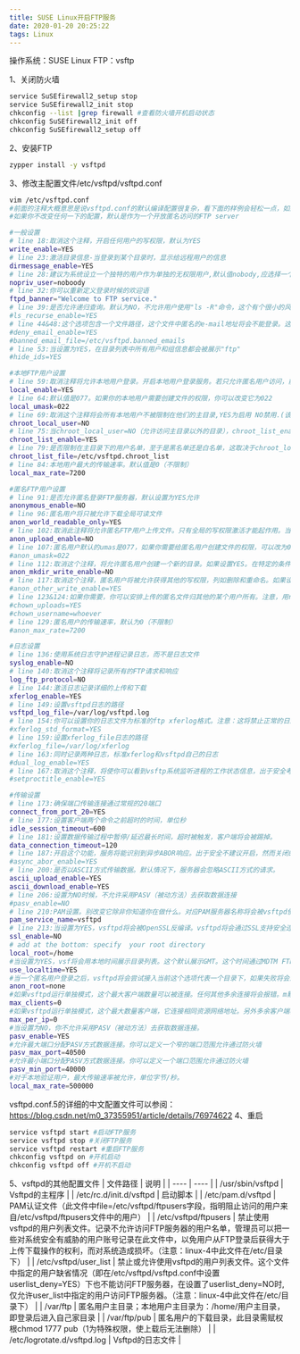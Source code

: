 ```yaml
---
title: SUSE Linux开启FTP服务
date: 2020-01-20 20:25:22
tags: Linux
---
```


操作系统：SUSE Linux
FTP：vsftp

1、关闭防火墙
```bash
service SuSEfirewall2_setup stop
service SuSEfirewall2_init stop
chkconfig --list |grep firewall #查看防火墙开机启动状态
chkconfig SuSEfirewall2_init off
chkconfig SuSEfirewall2_setup off
```
2、安装FTP
```bash
zypper install -y vsftpd
```
<!--more-->
3、修改主配置文件/etc/vsftpd/vsftpd.conf

```bash
vim /etc/vsftpd.conf
#前面的注释大概意思是说vsftpd.conf的默认编译配置很复杂，看下面的样例会轻松一点，如果需要完整的配置说明，参考vsftpd.conf.5
#如果你不改变任何一下的配置，默认是作为一个开放匿名访问的FTP server

#一般设置
# line 18:取消这个注释，开启任何用户的写权限，默认为YES
write_enable=YES
# line 23:激活目录信息-当登录到某个目录时，显示给远程用户的信息
dirmessage_enable=YES
# line 28:建议为系统设立一个独特的用户作为单独的无权限用户,默认值nobody,应选择一个特定用户
nopriv_user=noboody
# line 32:你可以重新定义登录时候的欢迎语
ftpd_banner="Welcome to FTP service."
# line 39:是否允许递归查询。默认为NO，不允许用户使用"ls -R"命令，这个有个很小的风险。因为一个ls -R如果是在大型站点将会消耗大量资源。
#ls_recurse_enable=YES
# line 44&48:这个选项包含一个文件路径，这个文件中匿名的e-mail地址将会不能登录。这个选项的前提是deny_email_enable可用。对对抗某些DOS攻击有用
#deny_email_enable=YES
#banned_email_file=/etc/vsftpd.banned_emails
# line 53:当设置为YES，在目录列表中所有用户和组信息都会被展示"ftp"
#hide_ids=YES

#本地FTP用户设置
# line 59:取消注释将允许本地用户登录。开启本地用户登录服务。若只允许匿名用户访问，前面加上#注释掉即可阻止本地用户访问FTP服务器
local_enable=YES
# line 64:默认值是077。如果你的本地用户需要创建文件的权限，你可以改变它为022
local_umask=022
# line 69:取消这个注释将会所有本地用户不被限制在他们的主目录,YES为启用 NO禁用.(该项默认值是NO,即在安装vsftpd后不做配置的话，ftp用户是可以向上切换到要目录之外的)
chroot_local_user=NO
# line 75:当chroot_local_user=NO（允许访问主目录以外的目录），chroot_list_enable=YES时候，指定一个黑名单，限制名单里的用户切换到以外的目录。当chroot_local_user=YES（禁止访问主目录以外的目录），chroot_list_enable=YES时候，指定一个白名单，允许表里的用户改变根目录到他们的主目录。YES为启用  NO禁用
chroot_list_enable=YES
# line 79:是否限制在主目录下的用户名单，至于是黑名单还是白名单，这取决于chroot_local_user的值
chroot_list_file=/etc/vsftpd.chroot_list
# line 84:本地用户最大的传输速率。默认值是0（不限制）
local_max_rate=7200

#匿名FTP用户设置
# line 91:是否允许匿名登录FTP服务器，默认设置为YES允许
anonymous_enable=NO
# line 96:匿名用户将只被允许下载全局可读文件
anon_world_readable_only=YES
# line 102:取消此注释将允许匿名FTP用户上传文件。只有全局的写权限激活才能起作用。当然，你需要创建一个可供写入的目录为匿名FTP用户
anon_upload_enable=NO
# line 107:匿名用户默认的umas是077，如果你需要给匿名用户创建文件的权限，可以改为022
#anon_umask=022
# line 112:取消这个注释，将允许匿名用户创建一个新的目录。如果设置YES。在特定的条件下匿名用户可以被允许创建一个新的目录。为了这个选项有效，选项write_enable必须激活（也就是write_enable是前提）。匿名ftp用户必须有父目录具有写的权限。
anon_mkdir_write_enable=NO
# line 117:取消这个注释，匿名用户将被允许获得其他的写权限，列如删除和重命名。如果设置为YES，匿名用户将会被允许写的操作除了上传和创建目录，例如删除和重命名，考虑完整性，这个一般不推荐使用。
#anon_other_write_enable=YES
# line 123&124:如果你需要，你可以安排上传的匿名文件归其他的某个用户所有。注意，用root上传文件是不推荐的。
#chown_uploads=YES
#chown_username=whoever
# line 129:匿名用户的传输速率，默认为0（不限制）
#anon_max_rate=7200

#日志设置
# line 136:使用系统日志守护进程记录日志，而不是日志文件
syslog_enable=NO
# line 140:取消这个注释将记录所有的FTP请求和响应
log_ftp_protocol=NO
# line 144:激活日志记录详细的上传和下载
xferlog_enable=YES
# line 149:设置vsftpd日志的路径
vsftpd_log_file=/var/log/vsftpd.log
# line 154:你可以设置你的日志文件为标准的ftp xferlog格式。注意：这将禁止正常的日志记录，除非你开启了下面的dual_log_enable
#xferlog_std_format=YES
# line 159:设置xferlog_file日志的路径
#xferlog_file=/var/log/xferlog
# line 163:同时记录两种日志，标准xferlog和vsftpd自己的日志
#dual_log_enable=YES
# line 167:取消这个注释，将使你可以看到vsftp系统监听进程的工作状态信息，出于安全考虑禁用此选项
#setproctitle_enable=YES

#传输设置
# line 173:确保端口传输连接通过常规的20端口
connect_from_port_20=YES
# line 177:设置客户端两个命令之前超时的时间，单位秒
idle_session_timeout=600
# line 181:设置数据传输过程中暂停/延迟最长时间，超时被触发，客户端将会被踢掉。
data_connection_timeout=120
# line 187:开启这个功能，服务将能识别到异步ABOR响应。出于安全不建议开启，然而关闭的话，有些老的FTP客户端可能会不识别。
#async_abor_enable=YES
# line 200:是否以ASCII方式传输数据。默认情况下，服务器会忽略ASCII方式的请求。
ascii_upload_enable=YES
ascii_download_enable=YES
# line 206:设置为NO时候，不允许采用PASV（被动方法）去获取数据连接
#pasv_enable=NO
# line 210:PAM设置。别改变它除非你知道你在做什么。对应PAM服务器名称将会被vsftpd使用
pam_service_name=vsftpd
# line 213:当设置为YES，vsftpd将会被OpenSSL反编译。vsftpd将会通过SSL支持安全连接。这个应用控制连接（包含登录）和数据连接。你将需要客户端支持SSL。注意：小心开启此功能。只要确保你需要它vsftpd将会不能保证OpenSSL库的安全。通过开启这个选项，你在声明你将信任安装的OpenSSL库。
ssl_enable=NO
# add at the bottom: specify  your root directory
local_root=/home
#当设置为YES，vsf将会用本地时间展示目录列表。这个默认展示GMT。这个时间通过MDTM FTP命令返回，它也会影响到这选项。
use_localtime=YES
#当一个匿名用户登录之后，vsftpd将会尝试接入当前这个选项代表一个目录下，如果失败将会忽略
anon_root=none
#如果vsftpd运行单独模式，这个最大客户端数量可以被连接。任何其他多余连接将会报错。m默认是0（没有限制）
max_clients=0
#如果vsftpd运行单独模式，这个最大数量客户端，它连接相同资源网络地址。另外多余客户端再连接将会抛出错误。默认是0（没有限制）
max_per_ip=0
#当设置为NO，你不允许采用PASV（被动方法）去获取数据连接。
pasv_enable=YES
#允许最大端口分配PASV方式数据连接。你可以定义一个窄的端口范围允许通过防火墙
pasv_max_port=40500
#允许最小端口分配PASV方式数据连接。你可以定义一个端口范围允许通过防火墙
pasv_min_port=40000
#对于本地验证用户，最大传输速率被允许，单位字节/秒。
local_max_rate=500000
```
vsftpd.conf.5的详细的中文配置文件可以参阅：https://blog.csdn.net/m0_37355951/article/details/76974622
4、重启
```bash
service vsftpd start #启动FTP服务
service vsftpd stop #关闭FTP服务
service vsftpd restart #重启FTP服务
chkconfig vsftpd on #开机启动
chkconfig vsftpd off #开机不启动
```
5、vsftpd的其他配置文件
|  文件路径   | 说明  |
|  ----  | ----  |
| /usr/sbin/vsftpd  | Vsftpd的主程序 |
| /etc/rc.d/init.d/vsftpd  | 启动脚本 |
| /etc/pam.d/vsftpd  | PAM认证文件（此文件中file=/etc/vsftpd/ftpusers字段，指明阻止访问的用户来自/etc/vsftpd/ftpusers文件中的用户） |
| /etc/vsftpd/ftpusers  | 禁止使用vsftpd的用户列表文件。记录不允许访问FTP服务器的用户名单，管理员可以把一些对系统安全有威胁的用户账号记录在此文件中，以免用户从FTP登录后获得大于上传下载操作的权利，而对系统造成损坏。（注意：linux-4中此文件在/etc/目录下） |
| /etc/vsftpd/user_list  | 禁止或允许使用vsftpd的用户列表文件。这个文件中指定的用户缺省情况（即在/etc/vsftpd/vsftpd.conf中设置userlist_deny=YES）下也不能访问FTP服务器，在设置了userlist_deny=NO时,仅允许user_list中指定的用户访问FTP服务器。（注意：linux-4中此文件在/etc/目录下） |
| /var/ftp  | 匿名用户主目录；本地用户主目录为：/home/用户主目录，即登录后进入自己家目录 |
| /var/ftp/pub  | 匿名用户的下载目录，此目录需赋权根chmod 1777 pub（1为特殊权限，使上载后无法删除） |
| /etc/logrotate.d/vsftpd.log  | Vsftpd的日志文件 |